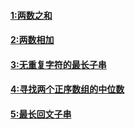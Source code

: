 
#### [1:两数之和](https://github.com/Carpe-Wang/Interview/blob/main/算法/LeetcodeHot100/Leetcode/两数之和.md)
#### [2:两数相加](https://github.com/Carpe-Wang/Interview/blob/main/数据结构/链表/leetcode/两数相加.md)
#### [3:无重复字符的最长子串](https://github.com/Carpe-Wang/Interview/blob/main/算法/LeetcodeHot100/Leetcode/无重复字符的最长子串.md)

#### [4:寻找两个正序数组的中位数](https://github.com/Carpe-Wang/Interview/blob/main/算法/LeetcodeHot100/Leetcode/寻找两个正序数组的中位数.md)

#### [5:最长回文子串](https://github.com/Carpe-Wang/Interview/blob/main/算法/LeetcodeHot100/Leetcode/最长回文子串.md)
